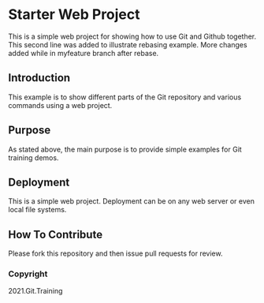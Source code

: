 # Starter Web Project

This is a simple web project for showing how to use Git and Github together. This second line was added to illustrate rebasing example. More changes added while in myfeature branch after rebase.

## Introduction

This example is to show different parts of the Git repository and various commands using a web project.

## Purpose

As stated above, the main purpose is to provide simple examples for Git training demos.

## Deployment

This is a simple web project. Deployment can be on any web server or even local file systems.

## How To Contribute

Please fork this repository and then issue pull requests for review.

### Copyright

2021.Git.Training
